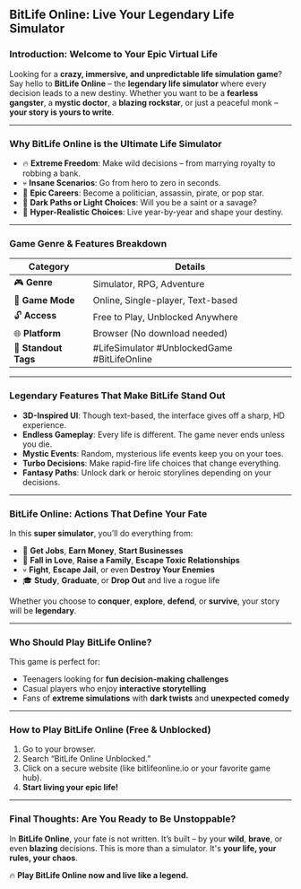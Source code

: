 ## **BitLife Online: Live Your Legendary Life Simulator**

### **Introduction: Welcome to Your Epic Virtual Life**

Looking for a **crazy, immersive, and unpredictable life simulation game**? Say hello to **BitLife Online** – the **legendary life simulator** where every decision leads to a new destiny. Whether you want to be a **fearless gangster**, a **mystic doctor**, a **blazing rockstar**, or just a peaceful monk – **your story is yours to write**.

---

### **Why BitLife Online is the Ultimate Life Simulator**

* 🔥 **Extreme Freedom**: Make wild decisions – from marrying royalty to robbing a bank.
* 💀 **Insane Scenarios**: Go from hero to zero in seconds.
* 👑 **Epic Careers**: Become a politician, assassin, pirate, or pop star.
* 👻 **Dark Paths or Light Choices**: Will you be a saint or a savage?
* 💬 **Hyper-Realistic Choices**: Live year-by-year and shape your destiny.

---

### **Game Genre & Features Breakdown**

| **Category**         | **Details**                                  |
| -------------------- | -------------------------------------------- |
| 🎮 **Genre**         | Simulator, RPG, Adventure                    |
| 🚀 **Game Mode**     | Online, Single-player, Text-based            |
| 🔓 **Access**        | Free to Play, Unblocked Anywhere             |
| 🌐 **Platform**      | Browser (No download needed)                 |
| 🌈 **Standout Tags** | #LifeSimulator #UnblockedGame #BitLifeOnline |

---

### **Legendary Features That Make BitLife Stand Out**

* **3D-Inspired UI**: Though text-based, the interface gives off a sharp, HD experience.
* **Endless Gameplay**: Every life is different. The game never ends unless you die.
* **Mystic Events**: Random, mysterious life events keep you on your toes.
* **Turbo Decisions**: Make rapid-fire life choices that change everything.
* **Fantasy Paths**: Unlock dark or heroic storylines depending on your decisions.

---

### **BitLife Online: Actions That Define Your Fate**

In this **super simulator**, you’ll do everything from:

* 💼 **Get Jobs**, **Earn Money**, **Start Businesses**
* 💑 **Fall in Love**, **Raise a Family**, **Escape Toxic Relationships**
* 💀 **Fight**, **Escape Jail**, or even **Destroy Your Enemies**
* 🎓 **Study**, **Graduate**, or **Drop Out** and live a rogue life

Whether you choose to **conquer**, **explore**, **defend**, or **survive**, your story will be **legendary**.

---

### **Who Should Play BitLife Online?**

This game is perfect for:

* Teenagers looking for **fun decision-making challenges**
* Casual players who enjoy **interactive storytelling**
* Fans of **extreme simulations** with **dark twists** and **unexpected comedy**

---

### **How to Play BitLife Online (Free & Unblocked)**

1. Go to your browser.
2. Search “BitLife Online Unblocked.”
3. Click on a secure website (like bitlifeonline.io or your favorite game hub).
4. **Start living your epic life!**

---

### **Final Thoughts: Are You Ready to Be Unstoppable?**

In **BitLife Online**, your fate is not written. It’s built – by your **wild**, **brave**, or even **blazing** decisions. This is more than a simulator. It's **your life, your rules, your chaos**.

🔥 **Play BitLife Online now and live like a legend.**
